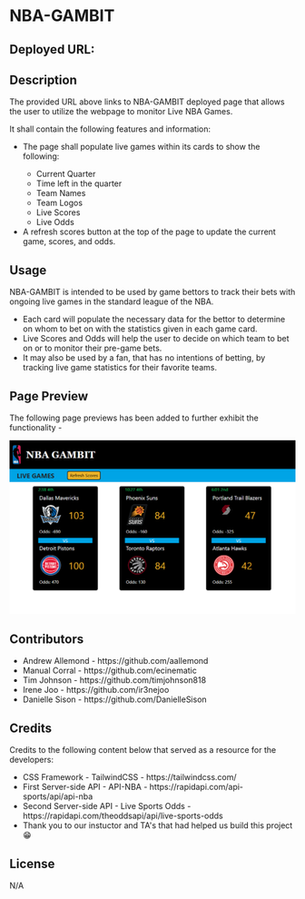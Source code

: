 # NBA-GAMBIT

## Deployed URL: 

## Description

The provided URL above links to NBA-GAMBIT deployed page that allows the user to utilize the webpage to monitor Live NBA Games.

It shall contain the following features and information:

<ul>
<li>The page shall populate live games within its cards to show the following:</li>
<ul>
<li>Current Quarter</li> 
<li>Time left in the quarter</li>
<li>Team Names</li>
<li>Team Logos</li>
<li>Live Scores</li>
<li>Live Odds</li>
</ul>
<li>A refresh scores button at the top of the page to update the current game, scores, and odds.</li>
</ul>

## Usage

NBA-GAMBIT is intended to be used by game bettors to track their bets with ongoing live games in the standard league of the NBA.

<ul>
<li>Each card will populate the necessary data for the bettor to determine on whom to bet on with the statistics given in each game card.</li>
<li>Live Scores and Odds will help the user to decide on which team to bet on or to monitor their pre-game bets.</li>
<li>It may also be used by a fan, that has no intentions of betting, by tracking live game statistics for their favorite teams.</li>
</ul>


## Page Preview

The following page previews has been added to further exhibit the functionality - 

![NBA-GAMBIT SAMPLE](./assets/images/screenshot2.png)



## Contributors

<ul>
<li>Andrew Allemond - https://github.com/aallemond</li>
<li>Manual Corral - https://github.com/ecinematic</li>
<li>Tim Johnson - https://github.com/timjohnson818</li>
<li>Irene Joo - https://github.com/ir3nejoo</li>
<li>Danielle Sison - https://github.com/DanielleSison</li>
</ul>


## Credits

Credits to the following content below that served as a resource for the developers:

<ul>
<li>CSS Framework - TailwindCSS - https://tailwindcss.com/</li>
<li>First Server-side API - API-NBA - https://rapidapi.com/api-sports/api/api-nba</li>
<li>Second Server-side API - Live Sports Odds - https://rapidapi.com/theoddsapi/api/live-sports-odds</li>
<li>Thank you to our instuctor and TA's that had helped us build this project 😁 </li>
</ul>





## License

N/A
